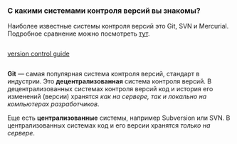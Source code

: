 ### С какими системами контроля версий вы знакомы?

Наиболее известные системы контроля версий это Git, SVN и Mercurial.
Подробное сравнение можно посмотреть [тут](https://biz30.timedoctor.com/ru/c%D0%B8%D1%81%D1%82%D0%B5%D0%BC%D0%B0-%D0%BA%D0%BE%D0%BD%D1%82%D1%80%D0%BE%D0%BB%D1%8F-%D0%B2%D0%B5%D1%80%D1%81%D0%B8%D0%B9/).  

```

```
[version control guide](https://betterexplained.com/articles/a-visual-guide-to-version-control/)

```

```

  **Git** — самая популярная система контроля версий, стандарт в индустрии. Это **децентрализованная** система контроля версий. В децентрализованных системах контроля версий код и история его изменений (версии) хранятся _как на сервере, так и локально на компьютерах разработчиков_.

Еще есть **централизованные** системы, например Subversion или SVN. В централизованных системах код и его версии хранятся _только на сервере_. 
